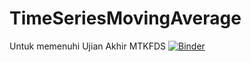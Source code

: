 # TimeSeriesMovingAverage
 Untuk memenuhi Ujian Akhir MTKFDS
[![Binder](https://mybinder.org/badge_logo.svg)](https://mybinder.org/v2/gh/19roots/TimeSeriesMovingAverage/HEAD)
